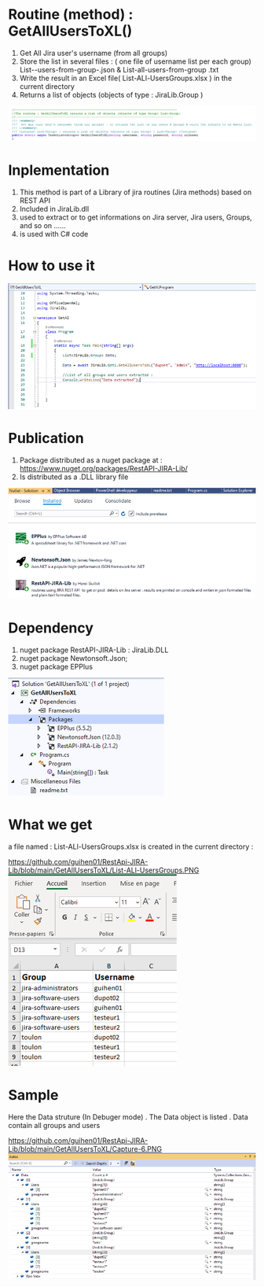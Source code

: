 
# Routine (method) : GetAllUsersToXL()

1. Get All Jira user's username (from all groups)
2. Store the list in several files : ( one file of username list per each group) List--users-from-group-.json & List-all-users-from-group .txt
3. Write the result in an Excel file( List-ALl-UsersGroups.xlsx ) in the current directory
4. Returns a list of objects (objects of type : JiraLib.Group ) 

 ![alt text](https://github.com/guihen01/RestApi-JIRA-Lib/blob/Methods/GetAllUsersToXL/Capture-1.PNG "Logo Title Text 1")

# Inplementation

1. This method is part of a Library of jira routines (Jira methods) based on REST API
2. Included in JiraLib.dll
3. used to extract or to get informations on Jira server, Jira users, Groups, and so on ......
4. is used with C# code

# How to use it

![alt text](https://github.com/guihen01/RestApi-JIRA-Lib/blob/main/GetAllUsersToXL/Capture-3.PNG "Logo Title Text 1")

# Publication

1. Package distributed as a nuget package at : https://www.nuget.org/packages/RestAPI-JIRA-Lib/
2. Is distributed as a .DLL library file

![alt text](https://github.com/guihen01/RestApi-JIRA-Lib/blob/main/GetAllUsersToXL/Capture-5.PNG "Logo Title Text 1")

# Dependency

1. nuget package RestAPI-JIRA-Lib : JiraLib.DLL
2. nuget package Newtonsoft.Json;
3. nuget package EPPlus

![alt text](https://github.com/guihen01/RestApi-JIRA-Lib/blob/main/GetAllUsersToXL/Capture-4.PNG "Logo Title Text 1")

# What we get 
a file named : List-ALl-UsersGroups.xlsx is created in the current directory :

https://github.com/guihen01/RestApi-JIRA-Lib/blob/main/GetAllUsersToXL/List-ALl-UsersGroups.PNG
![alt text](https://github.com/guihen01/RestApi-JIRA-Lib/blob/main/GetAllUsersToXL/List-ALl-UsersGroups.PNG "Logo Title Text 1")

# Sample 

Here the Data struture (In Debuger mode) . The Data object is listed . Data contain all groups and users

https://github.com/guihen01/RestApi-JIRA-Lib/blob/main/GetAllUsersToXL/Capture-6.PNG
![alt text]( https://github.com/guihen01/RestApi-JIRA-Lib/blob/main/GetAllUsersToXL/Capture-6.PNG "Logo Title Text 1")

 
